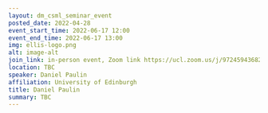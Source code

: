 ```yaml
---
layout: dm_csml_seminar_event
posted_date: 2022-04-28
event_start_time: 2022-06-17 12:00
event_end_time: 2022-06-17 13:00
img: ellis-logo.png
alt: image-alt
join_link: in-person event, Zoom link https://ucl.zoom.us/j/97245943682
location: TBC
speaker: Daniel Paulin
affiliation: University of Edinburgh
title: Daniel Paulin
summary: TBC
---
```

